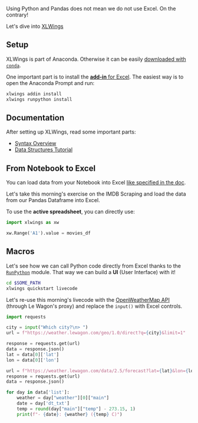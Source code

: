 Using Python and Pandas does not mean we do not use Excel. On the contrary!

Let's dive into [XLWings](https://www.xlwings.org/)

## Setup

XLWings is part of Anaconda. Otherwise it can be easily [downloaded with `conda`](https://docs.xlwings.org/en/stable/installation.html#).

One important part is to install the [**add-in** for Excel](https://docs.xlwings.org/en/stable/addin.html). The easiest way is to open the Anaconda Prompt and run:

```bash
xlwings addin install
xlwings runpython install
```

## Documentation

After setting up XLWings, read some important parts:

- [Syntax Overview](https://docs.xlwings.org/en/stable/syntax_overview.html)
- [Data Structures Tutorial](https://docs.xlwings.org/en/stable/datastructures.html)

## From Notebook to Excel

You can load data from your Notebook into Excel [like specified in the doc](https://docs.xlwings.org/en/stable/datastructures.html#pandas-dataframes).

Let's take this morning's exercise on the IMDB Scraping and load the data from our Pandas Dataframe into Excel.

To use the **active spreadsheet**, you can directly use:

```python
import xlwings as xw

xw.Range('A1').value = movies_df
```

## Macros

Let's see how we can call Python code directly from Excel thanks to the [`RunPython`](https://docs.xlwings.org/en/stable/vba.html) module. That way we can build a **UI** (User Interface) with it!

```bash
cd $SOME_PATH
xlwings quickstart livecode
```

Let's re-use this morning's livecode with the [OpenWeatherMap API](https://openweathermap.org/api/) (through Le Wagon's proxy) and replace the `input()` with Excel controls.

```python
import requests

city = input("Which city?\n> ")
url = f"https://weather.lewagon.com/geo/1.0/direct?q={city}&limit=1"

response = requests.get(url)
data = response.json()
lat = data[0]['lat']
lon = data[0]['lon']

url = f"https://weather.lewagon.com/data/2.5/forecast?lat={lat}&lon={lon}"
response = requests.get(url)
data = response.json()

for day in data['list']:
    weather = day["weather"][0]["main"]
    date = day['dt_txt']
    temp = round(day["main"]["temp"] - 273.15, 1)
    print(f"- {date}: {weather} ({temp} C)")
```
